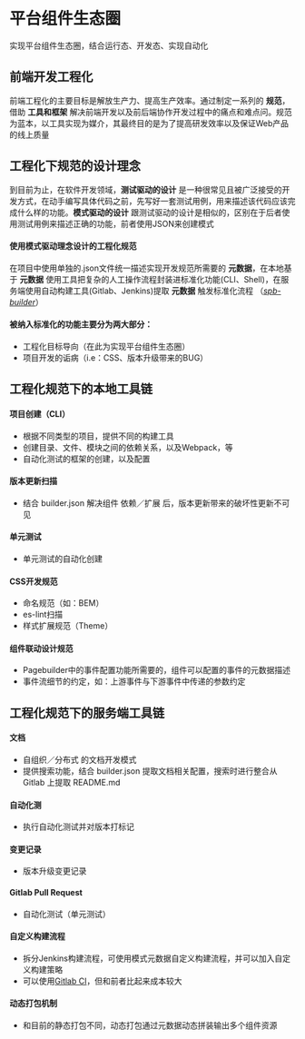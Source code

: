 
# 平台组件生态圈
实现平台组件生态圈，结合运行态、开发态、实现自动化

前端开发工程化
-----------
前端工程化的主要目标是解放生产力、提高生产效率。通过制定一系列的 **规范**，借助 **工具和框架** 解决前端开发以及前后端协作开发过程中的痛点和难点问。规范为蓝本，以工具实现为媒介，其最终目的是为了提高研发效率以及保证Web产品的线上质量

工程化下规范的设计理念
-----------

到目前为止，在软件开发领域，**测试驱动的设计** 是一种很常见且被广泛接受的开发方式，在动手编写具体代码之前，先写好一套测试用例，用来描述该代码应该完成什么样的功能。**模式驱动的设计** 跟测试驱动的设计是相似的，区别在于后者使用测试用例来描述正确的功能，前者使用JSON来创建模式

#### 使用模式驱动理念设计的工程化规范
在项目中使用单独的.json文件统一描述实现开发规范所需要的 **元数据**，在本地基于 **元数据** 使用工具把复杂的人工操作流程封装进标准化功能(CLI、Shell)，在服务端使用自动构建工具(Gitlab、Jenkins)提取 **元数据** 触发标准化流程 （*[spb-builder](https://github.com/zygeilit/spb-builder)*）

#### 被纳入标准化的功能主要分为两大部分：
* 工程化目标导向（在此为实现平台组件生态圈）
* 项目开发的诟病（i.e：CSS、版本升级带来的BUG）

工程化规范下的本地工具链
-----------
#### 项目创建（CLI）
* 根据不同类型的项目，提供不同的构建工具
* 创建目录、文件、模块之间的依赖关系，以及Webpack，等
* 自动化测试的框架的创建，以及配置

#### 版本更新扫描
* 结合 builder.json 解决组件 依赖／扩展 后，版本更新带来的破坏性更新不可见

#### 单元测试
* 单元测试的自动化创建

#### CSS开发规范
* 命名规范（如：BEM）
* es-lint扫描
* 样式扩展规范（Theme）

#### 组件联动设计规范
* Pagebuilder中的事件配置功能所需要的，组件可以配置的事件的元数据描述
* 事件流细节的约定，如：上游事件与下游事件中传递的参数约定

工程化规范下的服务端工具链
-----------
#### 文档
* 自组织／分布式 的文档开发模式
* 提供搜索功能，结合 builder.json 提取文档相关配置，搜索时进行整合从 Gitlab 上提取 README.md

#### 自动化测
* 执行自动化测试并对版本打标记

#### 变更记录
* 版本升级变更记录

#### Gitlab Pull Request
* 自动化测试（单元测试）

#### 自定义构建流程
* 拆分Jenkins构建流程，可使用模式元数据自定义构建流程，并可以加入自定义构建策略
* 可以使用[Gitlab CI](https://about.gitlab.com/features/gitlab-ci-cd/)，但和前者比起来成本较大

#### 动态打包机制
* 和目前的静态打包不同，动态打包通过元数据动态拼装输出多个组件资源

